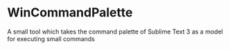 # WinCommandPalette
A small tool which takes the command palette of Sublime Text 3 as a model for executing small commands
